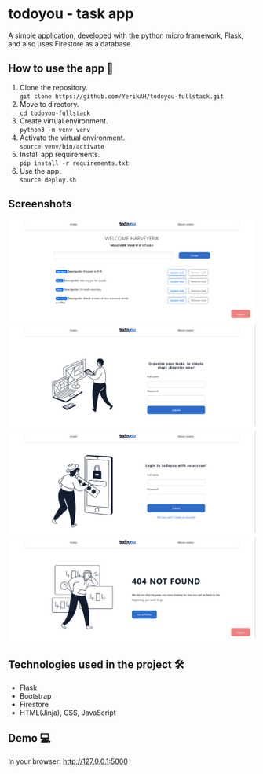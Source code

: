 # todoyou - task app
A simple application, developed with the python micro framework, Flask, and also uses Firestore as a database.

## How to use the app 🧱
1. Clone the repository. <br />
`git clone https://github.com/YerikAH/todoyou-fullstack.git`
1. Move to directory. <br /> 
`cd todoyou-fullstack`
1. Create virtual environment. <br /> 
`python3 -m venv venv`
1. Activate the virtual environment. <br />
`source venv/bin/activate`
1. Install app requirements. <br />
`pip install -r requirements.txt`
1. Use the app. <br/>
`source deploy.sh`
## Screenshots

<img src="./images/imag2.png" />
<img src="./images/imag3.png" />
<img src="./images/imag4.png" />
<img src="./images/imag1.png" />

## Technologies used in the project 🛠 

- Flask
- Bootstrap
- Firestore
- HTML(Jinja), CSS, JavaScript

## Demo 💻 

In your browser: http://127.0.0.1:5000

